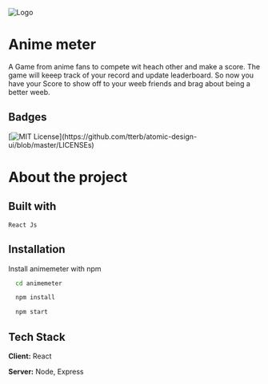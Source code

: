 ![Logo](https://www.canva.com/design/DAFMkONZFWY/yVWrxyLHcw6guqf0J3kAaw/edit?utm_content=DAFMkONZFWY&utm_campaign=designshare&utm_medium=link2&utm_source=sharebutton)

# Anime meter

A Game from anime fans to compete wit heach other and make a score. The game will keeep track of your record and update leaderboard. So now you have your Score to show off to your weeb friends and brag about being a better weeb.

## Badges

[![MIT License](https://img.shields.io/apm/l/atomic-design-ui.svg?)](https://github.com/tterb/atomic-design-ui/blob/master/LICENSEs)

# About the project

## Built with

    React Js

## Installation

Install animemeter with npm

```bash
  cd animemeter

  npm install

  npm start
```

## Tech Stack

**Client:** React

**Server:** Node, Express
